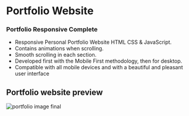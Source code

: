 # Portfolio Website

### Portfolio Responsive Complete

- Responsive Personal Portfolio Website HTML CSS & JavaScript.
- Contains animations when scrolling.
- Smooth scrolling in each section.
- Developed first with the Mobile First methodology, then for desktop.
- Compatible with all mobile devices and with a beautiful and pleasant user interface

## Portfolio website preview
  ![portfolio image final](https://github.com/Mdavid508/portfolio-responsive-complete/assets/81154696/61982238-b01b-4c31-a8c4-e82304a2663e)


